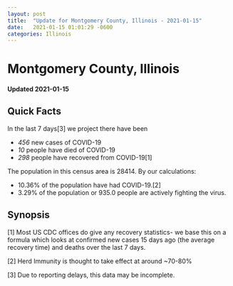 ```yaml
---
layout: post
title:  "Update for Montgomery County, Illinois - 2021-01-15"
date:   2021-01-15 01:01:29 -0600
categories: Illinois
---
```


# Montgomery County, Illinois
#### Updated 2021-01-15

## Quick Facts

In the last 7 days[3] we project there have been
- *456* new cases of COVID-19
- *10* people have died of COVID-19
- *298* people have recovered from COVID-19[1]

The population in this census area is 28414. By our calculations:
- 10.36% of the population have had COVID-19.[2]
- 3.29% of the population or 935.0 people are actively fighting the virus.

## Synopsis




[1] Most US CDC offices do give any recovery statistics- we base this on a formula which looks at confirmed new cases
15 days ago (the average recovery time) and deaths over the last 7 days.

[2] Herd Immunity is thought to take effect at around ~70-80%

[3] Due to reporting delays, this data may be incomplete.
 
    
